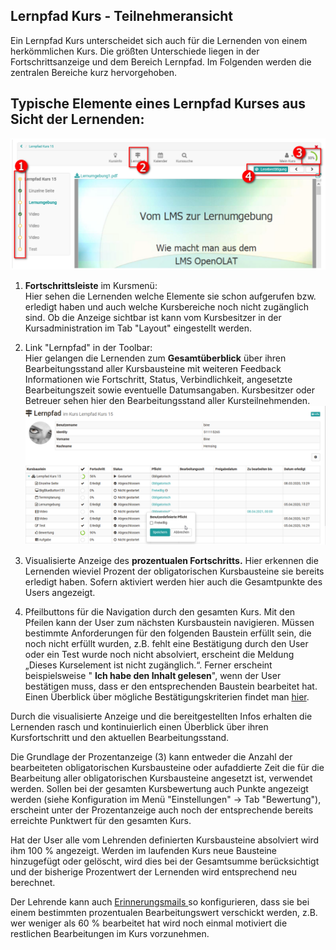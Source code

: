 ## Lernpfad Kurs - Teilnehmeransicht

Ein Lernpfad Kurs unterscheidet sich auch für die Lernenden von einem
herkömmlichen Kurs. Die größten Unterschiede liegen in der Fortschrittsanzeige
und dem Bereich Lernpfad.  Im Folgenden werden die zentralen
Bereiche kurz hervorgehoben.

## Typische Elemente eines Lernpfad Kurses aus Sicht der Lernenden:

![](assets/Lernpfad_Kurs_Elemente.png)

  1.  **Fortschrittsleiste** im Kursmenü:   
Hier sehen die Lernenden welche Elemente sie schon aufgerufen bzw. erledigt
haben und auch welche Kursbereiche noch nicht zugänglich sind. Ob die Anzeige sichtbar ist kann vom Kursbesitzer in der Kursadministration im Tab "Layout" eingestellt werden. 

  2. Link "Lernpfad" in der Toolbar:   
Hier gelangen die Lernenden zum **Gesamtüberblick** über ihren
Bearbeitungsstand aller Kursbausteine mit weiteren Feedback Informationen wie
Fortschritt, Status, Verbindlichkeit, angesetzte Bearbeitungszeit sowie
eventuelle Datumsangaben. Kursbesitzer oder Betreuer sehen hier den
Bearbeitungsstand aller Kursteilnehmenden.  
![](assets/Lernpfad_uebersicht.png)

  3. Visualisierte Anzeige des **prozentualen Fortschritts.** Hier erkennen die Lernenden wieviel Prozent der obligatorischen Kursbausteine sie bereits erledigt haben. Sofern aktiviert werden hier auch die Gesamtpunkte des Users angezeigt.
  4. Pfeilbuttons für die Navigation durch den gesamten Kurs.  Mit den Pfeilen kann der User zum nächsten Kursbaustein navigieren. Müssen bestimmte Anforderungen für den folgenden Baustein erfüllt sein, die noch nicht erfüllt wurden, z.B. fehlt eine Bestätigung durch den User oder ein Test wurde noch nicht absolviert, erscheint die Meldung „Dieses Kurselement ist nicht zugänglich.“.  Ferner erscheint beispielsweise " **Ich habe den Inhalt gelesen**", wenn der User bestätigen muss, dass er den entsprechenden Baustein bearbeitet hat. Einen Überblick über mögliche Bestätigungskriterien findet man [hier](Learning_path_course_-_Course_editor.de.md).

Durch die visualisierte Anzeige und die bereitgestellten Infos erhalten die
Lernenden rasch und kontinuierlich einen Überblick über ihren Kursfortschritt
und den aktuellen Bearbeitungsstand.

Die Grundlage der Prozentanzeige (3) kann entweder die Anzahl der bearbeiteten obligatorischen Kursbausteine oder aufaddierte Zeit die für die Bearbeitung aller obligatorischen Kursbausteine angesetzt ist, verwendet werden. Sollen bei der gesamten Kursbewertung auch Punkte
angezeigt werden (siehe Konfiguration im Menü "Einstellungen" → Tab
"Bewertung"), erscheint unter der Prozentanzeige auch noch der entsprechende
bereits erreichte Punktwert für den gesamten Kurs.

Hat der User alle vom Lehrenden definierten Kursbausteine absolviert wird ihm
100 % angezeigt. Werden im laufenden Kurs neue Bausteine hinzugefügt oder
gelöscht, wird dies bei der Gesamtsumme berücksichtigt und der bisherige
Prozentwert der Lernenden wird entsprechend neu berechnet.

Der Lehrende kann auch [Erinnerungsmails ](../course_operation/Course_Reminders.de.md)so konfigurieren,
dass sie bei einem bestimmten prozentualen Bearbeitungswert verschickt werden,
z.B. wer weniger als 60 % bearbeitet hat wird noch einmal motiviert die
restlichen Bearbeitungen im Kurs vorzunehmen.


